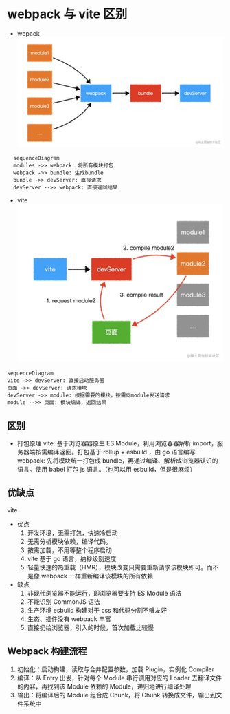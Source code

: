 # webpack 与 vite 区别

- wepack
  ![](./img/webpack.png)

```mermaid
  sequenceDiagram
  modules ->> webpack: 将所有模块打包
  webpack ->> bundle: 生成bundle
  bundle ->> devServer: 直接请求
  devServer -->> webpack: 直接返回结果
```

- vite
  ![](./img/vite.png)

```mermaid
sequenceDiagram
vite ->> devServer: 直接启动服务器
页面 ->> devServer: 请求模块
devServer ->> module: 根据需要的模块，按需向module发送请求
module -->> 页面: 模块编译，返回结果
```

## 区别

- 打包原理
  vite: 基于浏览器器原生 ES Module，利用浏览器器解析 import，服务器端按需编译返回。打包基于 rollup + esbuild ，由 go 语言编写
  webpack: 先将模块统一打包成 bundle，再通过编译、解析成浏览器认识的语言。使用 babel 打包 js 语言。（也可以用 esbuild，但是很麻烦）

## 优缺点

vite

- 优点
  1. 开发环境，无需打包，快速冷启动
  2. 无需分析模块依赖，编译代码。
  3. 按需加载，不用等整个程序启动
  4. vite 基于 go 语言，纳秒级别速度
  5. 轻量快速的热重载（HMR），模块改变只需要重新请求该模块即可。而不是像 webpack 一样重新编译该模块的所有依赖
- 缺点
  1. 非现代浏览器不能运行，即浏览器要支持 ES Module 语法
  2. 不能识别 CommonJS 语法
  3. 生产环境 esbuild 构建对于 css 和代码分割不够友好
  4. 生态、插件没有 webpack 丰富
  5. 直接扔给浏览器，引入的时候，首次加载比较慢

## Webpack 构建流程

1. 初始化：启动构建，读取与合并配置参数，加载 Plugin，实例化 Compiler
2. 编译：从 Entry 出发，针对每个 Module 串行调用对应的 Loader 去翻译文件的内容，再找到该 Module 依赖的 Module，递归地进行编译处理
3. 输出：将编译后的 Module 组合成 Chunk，将 Chunk 转换成文件，输出到文件系统中
